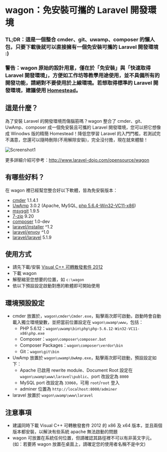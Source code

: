 # wagon：免安裝可攜的 Laravel 開發環境

### TL;DR：這是一個整合 cmder、git、uwamp、composer 的懶人包，只要下載後就可以直接擁有一個免安裝可攜的 Laravel 開發環境 :)

### 警告：wagon 原始的設計用意，僅在於「免安裝」與「快速取得 Laravel 開發環境」，方便如工作坊等教學用途使用，並不具備所有的開發功能，請絕對不要使用於上線環境。若想取得標準的 Laravel 開發環境，建議使用 [Homestead](http://laravel.com/docs/5.1/homestead)。

## 這是什麼？

為了安裝 Laravel 的開發環境而傷腦筋嗎？wagon 整合了 cmder、git、UwAmp、composer 成一個免安裝且可攜的 Laravel 開發環境，您可以把它想像成 Winodws 版的精簡 Homestead！降低您學習 Laravel 的入門門檻，若測試完不滿意，您還可以隨時刪除(不用解除安裝)，完全沒付擔，現在就來體驗！

![Screenshot1](http://www.laravel-dojo.com/assets/img/opensource/wagon-screenshot.png)

更多詳細介紹可參考：<http://www.laravel-dojo.com/opensource/wagon>

## 有哪些好料？

在 wagon 裡已經幫您整合好以下軟體，皆為免安裝版本：

* [cmder](http://bliker.github.io/cmder/) 1.1.4.1
* [UwAmp](http://www.uwamp.com/en/) 3.0.2 (Apache, MySQL, [php 5.6.4-Win32-VC11-x86](http://windows.php.net/download/))
* [msysgit](https://msysgit.github.io/) 1.9.5
* [7-zip](http://www.7-zip.org/download.html) 9.20
* [composer](https://getcomposer.org/doc/00-intro.md#manual-installation) 1.0-dev
* [laravel/installer](https://packagist.org/packages/laravel/installer) ^1.2
* [laravel/envoy](https://packagist.org/packages/laravel/envoy) ^1.0
* [laravel/laravel](https://packagist.org/packages/laravel/laravel) 5.1.9

## 使用方式

* 請先下載/安裝 [Visual C++ 可轉散發套件 2012](http://www.microsoft.com/zh-tw/download/details.aspx?id=30679)
* 下載 wagon
* 解壓縮至您想要的位置，如 `c:\wagon`
* 依以下預設設定啟動對應的軟體即可開始使用

## 環境預設設定

* cmder 放置於，`wagon\cmder\Cmder.exe`，點擊兩次即可啟動，啟動時會自動載入獨立環境變數，並把當前位置設定在 `wagon\uwamp\www`，包括：
	* PHP 5.6.12：`wagon\uwamp\bin\php\php-5.6.12-Win32-VC11-x86\php.exe`
	* Composer：`wagon\composer\composer.bat`
	* Composer Packages：`wagon\composer\verdor\bin`
	* Git：`wagon\git\bin`
* UwAmp 放置於 `wagon\uwamp\UwAmp.exe`，點擊兩次即可啟動，預設設定如下：
	* Apache 已啟用 rewrite module、Document Root 設定在 `wagon\uwamp\www\laravel\public`、port 改設定為 `8000`
	* MySQL port 改設定為 `33060`，可用 `root`/`root` 登入
	* adminer 位置為 `http://localhost:8000/adminer`
* laravel 放置於 `wagon\uwamp\www\laravel`

## 注意事項

* 建議同時下載 Visual C++ 可轉散發套件 2012 的 x86 及 x64 版本，並且兩個版本都安裝，以解決有些系統 apache 無法啟動的問題
* wagon 可放置在系統任何位置，但請確認其路徑裡不可以有非英文字元。 (如：若要將 wagon 放置在桌面上，請確定您的使用者名稱不是中文)